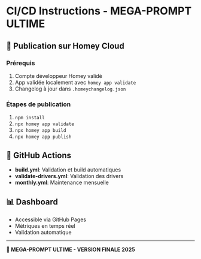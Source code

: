 # CI/CD Instructions - MEGA-PROMPT ULTIME

## 🚀 Publication sur Homey Cloud

### Prérequis
1. Compte développeur Homey validé
2. App validée localement avec `homey app validate`
3. Changelog à jour dans `.homeychangelog.json`

### Étapes de publication
1. `npm install`
2. `npx homey app validate`
3. `npx homey app build`
4. `npx homey app publish`

## 🔄 GitHub Actions
- **build.yml**: Validation et build automatiques
- **validate-drivers.yml**: Validation des drivers
- **monthly.yml**: Maintenance mensuelle

## 📊 Dashboard
- Accessible via GitHub Pages
- Métriques en temps réel
- Validation automatique

---
**🎯 MEGA-PROMPT ULTIME - VERSION FINALE 2025**